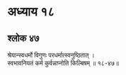 # अध्याय १८

## श्लोक ४७

श्रेयान्स्वधर्मो विगुणः परधर्मात्स्वनुष्ठितात् ।<br>स्वभावनियतं कर्म कुर्वन्नाप्नोति किल्बिषम् ॥ १८-४७॥<br><br>

